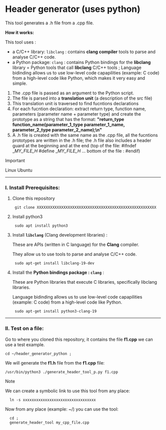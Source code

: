 



# Header generator (uses python)

This tool generates a .h file from a .cpp file.

__How it works:__

This tool uses :
- a C/C++ library: `libclang` : contains __clang compiler__ tools to parse and analyse C/C++ code.
- a Python package: `clang` : contains Python bindings for the __libclang__ library = Python tools that call __libclang__ C/C++ tools ; Language bidinding allows us to use low-level code capapilities (example: C code) from a high-level code like Python, which makes it very easy and simple.

1. The .cpp file is passed as an argument to the Python script.
2. The file is parsed into a __translation unit__ (a description of the src file)
3. This translation unit is traversed to find fucntions declarations
4. For each fucntion declaration: extract return type, function name, parameters (parameter name + parameter type) and create the prototype as a string that has the format: __"return_type function_name(parameter_1_type parameter_1_name, parameter_2_type parameter_2_name);\n"__
5. A .h file is created with the same name as the .cpp file, all the fucntions prototypes are written in the .h file; the .h file also includes a header guard at the beginning and at the end (top of the file: #ifndef __MY_FILE_H_ #define __MY_FILE_H_ ... bottom of the file : #endif) 

> [!IMPORTANT]
> Linux Ubuntu

---

### I. Install Prerequisites:

1. Clone this repository

        git clone XXXXXXXXXXXXXXXXXXXXXXXXXXXXXXXXXXXXXXXXXXXXXXXXXXXXXX

2. Install python3

        sudo apt install python3

3. Install __`libclang`__ (Clang development libraries) :
   
    These are APIs (written in C language) for the __Clang__ compiler.

    They allow us to use tools to parse and analyse C/C++ code.

        sudo apt-get install libclang-19-dev

4. Install the __Python bindings package : `clang`__ :
   
   These are Python libraries that execute C libraries, specifically libclang libraries.

   Language bidinding allows us to use low-level code capapilities (example: C code) from a high-level code like Python.

        sudo apt-get install python3-clang-19     

---

### II. Test on a file:

Go to where you cloned this repository, it contains the file __f1.cpp__ we can use a test example.

    cd ~/header_generator_python ;

        
We will generate the __f1.h__ file from the __f1.cpp__ file:

    /usr/bin/python3 ./generate_header_tool_p.py f1.cpp


>[!Note]
> We can create a symbolic link to use this tool from any place:
>
>       ln -s xxxxxxxxxxxxxxxxxxxxxxxxxxxxxxxxx
>
> Now from any place (example: ~/) you can use the tool:
>
>       cd ;       
>       generate_header_tool my_cpp_file.cpp


